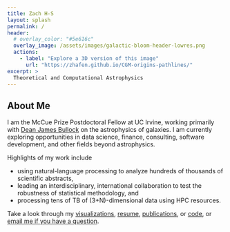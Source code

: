 ```yaml
---
title: Zach H-S
layout: splash
permalink: /
header:
  # overlay_color: "#5e616c"
  overlay_image: /assets/images/galactic-bloom-header-lowres.png
  actions:
    - label: "Explore a 3D version of this image"
      url: "https://zhafen.github.io/CGM-origins-pathlines/"
excerpt: >
  Theoretical and Computational Astrophysics
---
```


## About Me

I am the McCue Prize Postdoctoral Fellow at UC Irvine, working primarily with [Dean James Bullock](https://sites.uci.edu/bullock/) on the astrophysics of galaxies.
I am currently exploring opportunities in data science, finance, consulting, software development, and other fields beyond astrophysics.

Highlights of my work include
* using natural-language processing to analyze hundreds of thousands of scientific abstracts,
* leading an interdisciplinary, international collaboration to test the robustness of statistical methodology, and
* processing tens of TB of (3+N)-dimensional data using HPC resources.

Take a look through my [visualizations](/visualizations/), [resume](https://zhafen.github.io/assets/ZacharyHafenSaavedra.pdf), [publications](https://ui.adsabs.harvard.edu/\#/public-libraries/fyuwUPLzSAihgQ4PDhtDdQ/), or [code](https://github.com/zhafen/), or [email me if you have a question](mailto:zachary.h.hafen@gmail.com).